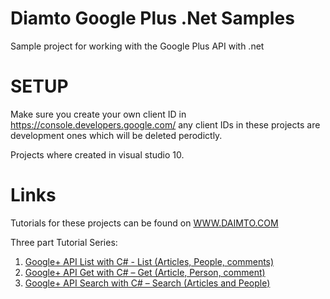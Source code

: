 Diamto Google Plus .Net Samples
=================================

Sample project for working with the Google Plus API with .net


SETUP
=================================

Make sure you create your own client ID in https://console.developers.google.com/ any client IDs in these projects are development ones which will be deleted perodictly.


Projects where created in visual studio 10.  



Links
=================================

Tutorials for these projects can be found on [WWW.DAIMTO.COM](http://www.daimto.com/)


Three part Tutorial Series:
1. [Google+ API List with C# -  List (Articles, People, comments)](http://www.daimto.com/googleplusapi-list-with-csharp/)
2. [Google+ API Get with C#  – Get (Article, Person, comment)](http://www.daimto.com/googleplusapi-get-csharp/)
3. [Google+ API Search with C#  – Search (Articles and People)](http://www.daimto.com/googleplusapi-search-csharp/)



